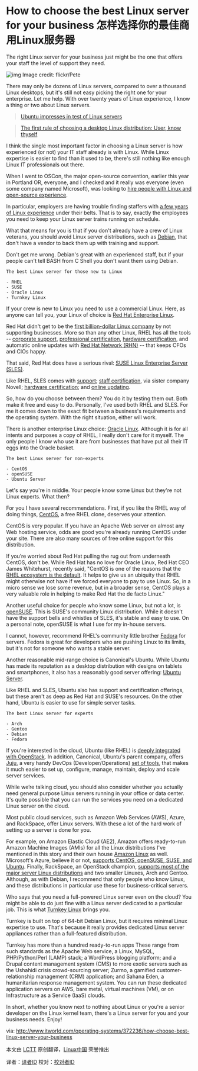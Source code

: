 How to choose the best Linux server for your business
怎样选择你的最佳商用Linux服务器
=====================================================

The right Linux server for your business just might be the one that offers your staff the level of support they need.


![img](http://www.itworld.com/sites/default/files/best-penguin.jpg "penguins")
Image credit: flickr/Pete

There may only be dozens of Linux servers, compared to over a thousand Linux desktops, but it's still not easy picking the right one for your enterprise. Let me help. With over twenty years of Linux experience, I know a thing or two about Linux servers.

> [Ubuntu impresses in test of Linux servers][1]

> [The first rule of choosing a desktop Linux distribution: User, know thyself][2]

I think the single most important factor in choosing a Linux server is how experienced (or not) your IT staff already is with Linux. While Linux expertise is easier to find than it used to be, there's still nothing like enough Linux IT professionals out there.

When I went to OSCon, the major open-source convention, earlier this year in Portland OR, everyone, and I checked and it really was everyone (even some company named Microsoft), was looking to [hire people with Linux and open-source experience][3].

In particular, employers are having trouble finding staffers with [a few years of Linux experience][4] under their belts. That is to say, exactly the employees you need to keep your Linux server trains running on schedule.

What that means for you is that if you don't already have a crew of Linux veterans, you should avoid Linux server distributions, such as [Debian][5], that don't have a vendor to back them up with training and support.

Don't get me wrong. Debian's great with an experienced staff, but if your people can't tell BASH from C Shell you don't want them using Debian.

	The best Linux server for those new to Linux

	- RHEL
	- SUSE
	- Oracle Linux
	- Turnkey Linux

If your crew is new to Linux you need to use a commercial Linux. Here, as anyone can tell you, your Linux of choice is [Red Hat Enterprise Linux][6].

Red Hat didn't get to be the [first billion-dollar Linux company][7] by not supporting businesses. More so than any other Linux, RHEL has all the tools -- [corporate support][8], [professional certification][9], [hardware certification][10], and automatic online updates with [Red Hat Network (RHN)][11] -- that keeps CFOs and CIOs happy.

That said, Red Hat does have a serious rival: [SUSE Linux Enterprise Server (SLES)][12].

Like RHEL, SLES comes with [support][13]; [staff certification][14], via sister company Novell; [hardware certification][15]; and [online updating][16].

So, how do you choose between them? You do it by testing them out. Both make it free and easy to do. Personally, I've used both RHEL and SLES. For me it comes down to the exact fit between a business's requirements and the operating system. With the right situation, either will work.

There is another enterprise Linux choice: [Oracle Linux][17]. Although it is for all intents and purposes a copy of RHEL, I really don't care for it myself. The only people I know who use it are from businesses that have put all their IT eggs into the Oracle basket.

	The best Linux server for non-experts

	- CentOS
	- openSUSE
	- Ubuntu Server

Let's say you're in middle. Your people know some Linux but they're not Linux experts. What then?

For you I have several recommendations. First, if you like the RHEL way of doing things, [CentOS][18], a free RHEL clone, deserves your attention.

CentOS is very popular. If you have an Apache Web server on almost any Web hosting service, odds are good you're already running CentOS under your site. There are also many sources of free online support for this distribution.

If you’re worried about Red Hat pulling the rug out from underneath CentOS, don't be. While Red Hat has no love for Oracle Linux, Red Hat CEO James Whitehurst, recently said, "CentOS is one of the reasons that the [RHEL ecosystem is the default][19]. It helps to give us an ubiquity that RHEL might otherwise not have if we forced everyone to pay to use Linux. So, in a micro sense we lose some revenue, but in a broader sense, CentOS plays a very valuable role in helping to make Red Hat the de facto Linux."

Another useful choice for people who know some Linux, but not a lot, is [openSUSE][20]. This is SUSE's community Linux distribution. While it doesn't have the support bells and whistles of SLES, it's stable and easy to use. On a personal note, openSUSE is what I use for my in-house servers.

I cannot, however, recommend RHEL's community little brother [Fedora][21] for servers. Fedora is great for developers who are pushing Linux to its limits, but it's not for someone who wants a stable server.

Another reasonable mid-range choice is Canonical's Ubuntu. While Ubuntu has made its reputation as a desktop distribution with designs on tablets and smartphones, it also has a reasonably good server offering: [Ubuntu Server][22].

Like RHEL and SLES, Ubuntu also has support and certification offerings, but these aren't as deep as Red Hat and SUSE's resources. On the other hand, Ubuntu is easier to use for simple server tasks.

	The best Linux server for experts

	- Arch
	- Gentoo
	- Debian
	- Fedora

If you're interested in the cloud, Ubuntu (like RHEL) is [deeply integrated with OpenStack][23]. In addition, Canonical, Ubuntu's parent company, offers [Juju][24], a very handy DevOps (Developer/Operations) [set of tools][25], that makes it much easier to set up, configure, manage, maintain, deploy and scale server services.

While we’re talking cloud, you should also consider whether you actually need general purpose Linux servers running in your office or data center. It's quite possible that you can run the services you need on a dedicated Linux server on the cloud.

Most public cloud services, such as Amazon Web Services (AWS), Azure, and RackSpace, offer Linux servers. With these a lot of the hard work of setting up a server is done for you.

For example, on Amazon Elastic Cloud (AE2), Amazon offers ready-to-run Amazon Machine Images (AMIs) for all the Linux distributions I've mentioned in this story and their own house [Amazon Linux][26] as well. Microsoft's Azure, believe it or not, [supports CentOS, openSUSE, SUSE, and Ubuntu][27]. Finally, RackSpace, an OpenStack champion, [supports most of the major server Linux distributions][28] and two smaller Linuxes, Arch and Gentoo. Although, as with Debian, I recommend that only people who know Linux, and these distributions in particular use these for business-critical servers.

Who says that you need a full-powered Linux server even on the cloud? You might be able to do just fine with a Linux server dedicated to a particular job. This is what [Turnkey Linux][29] brings you.

Turnkey is built on top of 64-bit Debian Linux, but it requires minimal Linux expertise to use. That's because it really provides dedicated Linux server appliances rather than a full-featured distribution.

Turnkey has more than a hundred ready-to-run apps These range from such standards as the Apache Web service, a Linux, MySQL, PHP/Python/Perl (LAMP) stack; a WordPress blogging platform; and a Drupal content management system (CMS) to more exotic servers such as the Ushahidi crisis crowd-sourcing server; Zurmo, a gamified customer-relationship management (CRM) application; and Sahana Eden, a humanitarian response management system. You can run these dedicated application servers on AWS, bare metal, virtual machines (VM), or on Infrastructure as a Service (IaaS) clouds.

In short, whether you know next to nothing about Linux or you're a senior developer on the Linux kernel team, there's a Linux server for you and your business needs. Enjoy!


via: http://www.itworld.com/operating-systems/372236/how-choose-best-linux-server-your-business

本文由 [LCTT][] 原创翻译，[Linux中国][] 荣誉推出

译者：[译者ID][] 校对：[校对者ID][]


[LCTT]:https://github.com/LCTT/TranslateProject
[Linux中国]:http://linux.cn/portal.php
[译者ID]:http://linux.cn/space/译者ID
[校对者ID]:http://linu.xnc/space/校对者ID

[1]:http://www.itworld.com/slideshow/119061/ubuntu-impresses-test-linux-servers-372374
[2]:http://www.itworld.com/operating-systems/370104/first-rule-choosing-desktop-linux-distribution-user-know-thyself
[3]:http://blog.smartbear.com/open-source/yes-open-source-jobs-are-hot-and-we-have-stats-to-prove-it/
[4]:http://www.itworld.com/it-managementstrategy/250988/where-are-all-linux-professionals
[5]:http://www.debian.org/
[6]:http://www.redhat.com/products/enterprise-linux/
[7]:http://www.itworld.com/it-managementstrategy/263212/red-hat-joins-billion-dollar-club
[8]:http://www.redhat.com/support/
[9]:http://www.redhat.com/training/certifications/
[10]:http://www.redhat.com/rhel/compatibility/hardware/
[11]:https://access.redhat.com/subscriptions/rhntransition/
[12]:https://www.suse.com/products/server/
[13]:https://www.suse.com/products/expandedsupport/
[14]:http://www.novell.com/training/certinfo/clp/
[15]:https://www.suse.com/partners/ihv/yes/
[16]:https://www.suse.com/products/register.html
[17]:http://www.oracle.com/us/technologies/linux/overview/index.html
[18]:http://www.centos.org/
[19]:http://readwrite.com/2013/08/13/red-hat-ceo-centos-open-source
[20]:http://www.opensuse.org/en/
[21]:http://fedoraproject.org/
[22]:http://www.ubuntu.com/server
[23]:http://www.ubuntu.com/cloud/build-a-cloud
[24]:https://juju.ubuntu.com/
[25]:https://community.csc.com/community/cio-engage/blog/2013/08/25/beyond-chef-and-puppet-ubuntu-juju
[26]:https://aws.amazon.com/marketplace/pp/B00635Y2IW/ref=mkt_ste_ec2_amznlinux
[27]:http://www.windowsazure.com/en-us/manage/linux/other-resources/endorsed-distributions/
[28]:http://www.rackspace.com/knowledge_center/article/choosing-a-linux-distribution
[29]:http://www.turnkeylinux.org/
